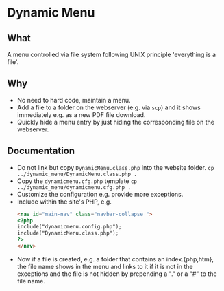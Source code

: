 # Dynamic Menu
## What
A menu controlled via file system following UNIX principle 'everything is a file'.

## Why
* No need to hard code, maintain a menu.
* Add a file to a folder on the webserver (e.g. via `scp`) and it shows immediately e.g. as a new PDF file download.
* Quickly hide a menu entry by just hiding the corresponding file on the webserver.

## Documentation

* Do not link but copy `DynamicMenu.class.php` into the website folder.
  `cp ../dynamic_menu/DynamicMenu.class.php .`
* Copy the `dynamicmenu.cfg.php` template
  `cp ../dynamic_menu/dynamicmenu.cfg.php .`
* Customize the configuration e.g. provide more exceptions.
* Include within the site's PHP, e.g.
  ```html
  <nav id="main-nav" class="navbar-collapse ">
  <?php
  include("dynamicmenu.config.php");
  include("DynamicMenu.class.php");
  ?>
  </nav>
  ```
* Now if a file is created, e.g. a folder that contains an index.{php,htm}, the file name shows in the menu and links to it if it is not in the exceptions and the file is not hidden by prepending a "." or a "#" to the file name.

